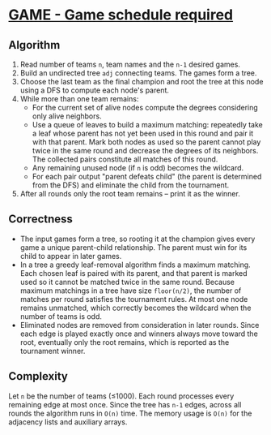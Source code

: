 # [GAME - Game schedule required](https://www.spoj.com/problems/GAME/)

## Algorithm

1. Read number of teams `n`, team names and the `n-1` desired games.
2. Build an undirected tree `adj` connecting teams. The games form a tree.
3. Choose the last team as the final champion and root the tree at this node using a DFS to
   compute each node's parent.
4. While more than one team remains:
   - For the current set of alive nodes compute the degrees considering only alive
     neighbors.
   - Use a queue of leaves to build a maximum matching: repeatedly take a leaf whose
     parent has not yet been used in this round and pair it with that parent. Mark both
     nodes as used so the parent cannot play twice in the same round and decrease the
     degrees of its neighbors. The collected pairs constitute all matches of this round.
   - Any remaining unused node (if `n` is odd) becomes the wildcard.
   - For each pair output "parent defeats child" (the parent is determined from the DFS) and
     eliminate the child from the tournament.
5. After all rounds only the root team remains – print it as the winner.

## Correctness

- The input games form a tree, so rooting it at the champion gives every game a unique
  parent-child relationship. The parent must win for its child to appear in later games.
- In a tree a greedy leaf-removal algorithm finds a maximum matching. Each chosen leaf is
  paired with its parent, and that parent is marked used so it cannot be matched twice in
  the same round. Because maximum matchings in a tree have size `floor(n/2)`, the number of
  matches per round satisfies the tournament rules. At most one node remains unmatched,
  which correctly becomes the wildcard when the number of teams is odd.
- Eliminated nodes are removed from consideration in later rounds. Since each edge is
  played exactly once and winners always move toward the root, eventually only the root
  remains, which is reported as the tournament winner.

## Complexity

Let `n` be the number of teams (≤1000).
Each round processes every remaining edge at most once. Since the tree has `n-1` edges,
across all rounds the algorithm runs in `O(n)` time. The memory usage is `O(n)` for the
adjacency lists and auxiliary arrays.
